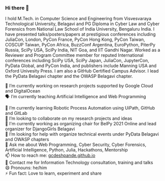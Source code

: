 ### Hi there 👋

I hold M.Tech. in Computer Science and Engineering from Visvesvaraya Technological University, Belagavi and PG Diploma in  Cyber Law and Cyber Forensics from National Law School of India University, Bengaluru India. I have presented talks/posters/papers at prestigious conferences including JuliaCon, London, PyCon France, PyCon Hong Kong, PyCon Taiwan, COSCUP Taiwan, PyCon Africa, BuzzConf Argentina, EuroPython, PiterPy Russia, SciPy USA, SciPy India, NIT Goa, and IIT Gandhi Nagar. Worked as a Reviewer and Program Committee member for reputed International conferences including SciPy USA, SciPy Japan, JuliaCon, JupyterCon, PyData Global, and PyCon India, and publishers include Manning USA and Oxford Univesity Press. I am also a GitHub Certified Campus Advisor. I lead the PyData Belagavi chapter and the OWASP Belagavi chapter.

🔭 I’m currently working on research projects supported by Google Cloud and DigitalOcean\
:speaking_head: I’m currently teaching Artificial Intelligence and Web Programming

🌱 I’m currently learning Robotic Process Automation using UiPath, GitHub and GitLab\
👯 I’m looking to collaborate on my research projects and ideas\
:rainbow: I'm currently working as organizing chair for BelPy 2021 Online and lead organizer for DjangoGirls Belagavi\
🤔 I’m looking for help with organize technical events under PyData Belagavi and OWASP chapters\
💬 Ask me about Web Programming, Cyber Security, Cyber Forensics, Artificial Intelligence, Python, Julia, Hackathons, Mentorship  \
📫 How to reach me: [gcdeshpande.github.io](https://gcdeshpande.github.io)\
:email: Contact me for Information Technology consultation, training and talks\
😄 Pronouns: he/him\
⚡ Fun fact: Love to learn, experiment and share
